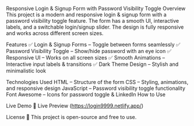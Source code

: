 Responsive Login & Signup Form with Password Visibility Toggle
Overview
This project is a modern and responsive login & signup form with a password visibility toggle feature. The form has a smooth UI, interactive labels, and a switchable login/signup slider. The design is fully responsive and works across different screen sizes.

Features
✅ Login & Signup Forms – Toggle between forms seamlessly
✅ Password Visibility Toggle – Show/hide password with an eye icon
✅ Responsive UI – Works on all screen sizes
✅ Smooth Animations – Interactive input labels & transitions
✅ Dark Theme Design – Stylish and minimalistic look

Technologies Used
HTML – Structure of the form
CSS – Styling, animations, and responsive design
JavaScript – Password visibility toggle functionality
Font Awesome – Icons for password toggle & LinkedIn
How to Use

Live Demo
🔗 Live Preview (https://login9999.netlify.app/)

License
📜 This project is open-source and free to use.
